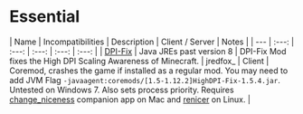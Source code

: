 # Essential
| Name | Incompatibilities | Description | Client / Server | Notes |
| --- | :---: | :---: | :---: | :---: | :---: |
| [DPI-Fix](https://www.curseforge.com/minecraft/mc-mods/dpi-fix) | Java JREs past version 8 | DPI-Fix Mod fixes the High DPI Scaling Awareness of Minecraft. | jredfox_ | Client | Coremod, crashes the game if installed as a regular mod. You may need to add JVM Flag `-javaagent:coremods/[1.5-1.12.2]HighDPI-Fix-1.5.4.jar`. Untested on Windows 7. Also sets process priority. Requires [change_niceness](https://github.com/jredfox/change_niceness/releases) companion app on Mac and [renicer](https://github.com/jredfox/change_niceness/releases) on Linux. |